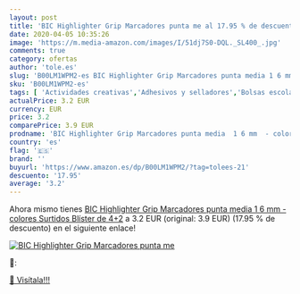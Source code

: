 ```yaml
---
layout: post
title: 'BIC Highlighter Grip Marcadores punta me al 17.95 % de descuento'
date: 2020-04-05 10:35:26
image: 'https://m.media-amazon.com/images/I/51dj7S0-DQL._SL400_.jpg'
comments: true
category: ofertas
author: 'tole.es'
slug: 'B00LM1WPM2-es BIC Highlighter Grip Marcadores punta media 1 6 mm -...'
sku: 'B00LM1WPM2-es'
tags: [ 'Actividades creativas','Adhesivos y selladores','Bolsas escolares','Bricolaje y herramientas','Cuchillos de cocina','Equipaje','Ferretería','Hogar y cocina','Juegos de cuchillos de cocina','Juguetes','Juguetes y juegos','Lápices de colores para niños','Material de escritura y dibujo para niños','Mochilas, estuches y sets escolares','Pegamentos instantáneos','Utensilios de cocina','bic','highlighter', ]
actualPrice: 3.2 EUR
currency: EUR
price: 3.2
comparePrice: 3.9 EUR
prodname: 'BIC Highlighter Grip Marcadores punta media  1 6 mm  - colores Surtidos  Blíster de 4+2'
country: 'es'
flag: '🇪🇸'
brand: ''
buyurl: 'https://www.amazon.es/dp/B00LM1WPM2/?tag=tolees-21'
descuento: '17.95'
average: '3.2'
---
```


Ahora mismo tienes [BIC Highlighter Grip Marcadores punta media  1 6 mm  - colores Surtidos  Blíster de 4+2](https://www.amazon.es/dp/B00LM1WPM2/?tag=tolees-21) a 3.2 EUR (original: 3.9 EUR) (17.95 %  de descuento) en el siguiente enlace!

[![BIC Highlighter Grip Marcadores punta me](https://m.media-amazon.com/images/I/51dj7S0-DQL._SL400_.jpg)](https://www.amazon.es/dp/B00LM1WPM2/?tag=tolees-21)

🔎:


[🛒 Visítala!!!](https://www.amazon.es/dp/B00LM1WPM2/?tag=tolees-21)
